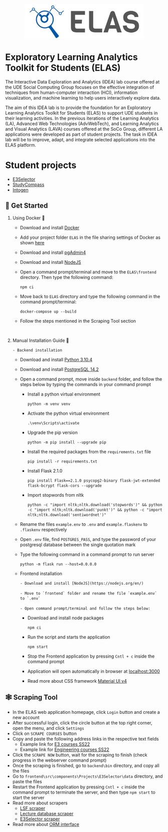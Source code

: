 <p align="center">
<a href="https://www.uni-due.de/soco/research/projects/elas.php" target="_blank" rel="noopener noreferrer">
<img height="110px" src="img/cover.png" alt="re-frame logo">
</a>
</p>

# Exploratory Learning Analytics Toolkit for Students (ELAS)

The Interactive Data Exploration and Analytics (IDEA) lab course offered at the UDE Social Computing Group focuses on the effective integration of techniques from human-computer interaction (HCI), information visualization, and machine learning to help users interactively explore data.

The aim of this IDEA lab is to provide the foundation for an Exploratory Learning Analytics Toolkit for Students (ELAS) to support UDE students in their learning activities. In the previous iterations of the Learning Analytics (LA), Advanced Web Technologies (AdvWebTech), and Learning Analytics and Visual Analytics (LAVA) courses offered at the SoCo Group, different LA applications were developed as part of student projects. The task in IDEA lab will be to improve, adapt, and integrate selected applications into the ELAS platform.

# Student projects

- [E3Selector](https://github.com/ude-soco/ELAS/tree/main/frontend/src/components/Projects/E3Selector)
- [StudyCompass](https://github.com/ude-soco/ELAS/tree/main/frontend/src/components/Projects/StudyCompass)
- [Intogen](https://github.com/ude-soco/ELAS/tree/main/frontend/src/components/Projects/Intogen)

## 🚀 Get Started

1. Using Docker 🐳

   - Download and install [Docker](https://www.docker.com/products/docker-desktop)

   - Add your project folder `ELAS` in the file sharing settings of Docker as shown [here](img/docker-issue-windows.jpg)

   - Download and install [pgAdmin4](https://www.pgadmin.org/download/pgadmin-4-windows/)
   - Download and install [NodeJS](https://nodejs.org/en/)

   - Open a command prompt/terminal and move to the `ELAS\frontend` directory. Then type the following command:

     ```
     npm ci
     ```

   - Move back to `ELAS` directory and type the following command in the command prompt/terminal:

     ```
     docker-compose up --build
     ```

   - Follow the steps mentioned in the Scraping Tool section

<br/>

2.  Manual Installation Guide 🔨

        - Backend installation

    - Download and install [Python 3.10.4](https://www.python.org/downloads/)

    - Download and install [PostgreSQL 14.2](https://www.enterprisedb.com/downloads/postgres-postgresql-downloads)

    - Open a command prompt, move inside `backend` folder, and follow the steps below by typing the commands in your command prompt

      - Install a python virtual environment

        ```
        python -m venv venv
        ```

      - Activate the python virtual environment

        ```
        .\venv\Scripts\activate
        ```

      - Upgrade the pip version

        ```
        python -m pip install --upgrade pip
        ```

      - Install the required packages from the `requirements.txt` file

        ```
        pip install -r requirements.txt
        ```

      - Install Flask 2.1.0

        ```
        pip install Flask==2.1.0 psycopg2-binary flask-jwt-extended flask-bcrypt flask-cors --upgrade
        ```

      - Import stopwords from nltk

        ```
        python -c "import nltk;nltk.download('stopwords')" && python -c "import nltk;nltk.download('punkt')" && python -c "import nltk;nltk.download('sentiwordnet')"
        ```

    - Rename the files `example.env` to `.env` and `example.flaskenv` to `.flaskenv` respectively

    - Open `.env` file, find `POSTGRES_PASS`, and type the password of your postgresql database between the single quotation mark

    - Type the following command in a command prompt to run server

      ```
      python -m flask run --host=0.0.0.0
      ```

    - Frontend installation

          - Download and install [NodeJS](https://nodejs.org/en/)

          - Move to `frontend` folder and rename the file `example.env` to `.env`

          - Open command prompt/terminal and follow the steps below:

      - Download and install node packages

        ```
        npm ci
        ```

      - Run the script and starts the application

        ```
        npm start
        ```

      - Stop the Frontend application by pressing `Cntl + c` inside the command prompt

      - Application will open automatically in browser at [localhost:3000](http://localhost:3000)

      - Read more about CSS framework [Material UI v4](https://v4.mui.com/getting-started/installation/)

## 🕸️ Scraping Tool

- In the ELAS web application homepage, click `Login` button and create a new account
- After successful login, click the circle button at the top right corner, open the menu, and click `Settings`
- Click on `SCRAPE COURSES` button
- Copy and paste the following address links in the respective text fields
  - Example link for [E3 courses SS22](https://campus.uni-due.de/lsf/rds?state=wtree&search=1&trex=step&root120221=303720%7C306477%7C306534&P.vx=kurz)
  - Example link for [Engineering courses SS22](https://campus.uni-due.de/lsf/rds?state=wtree&search=1&trex=step&root120221=303720%7C306861%7C305477&P.vx=kurz)
- Click the `SCRAPE NOW` button, wait for the scraping to finish (check progress in the webserver command prompt)
- Once the scraping is finished, go to `backend\bin` directory, and copy all the files
- Go to `frontend\src\components\Projects\E3Selector\data` directory, and paste the files
- Restart the Frontend application by pressing `Cntl + c` inside the command prompt to terminate the server, and then type `npm start` to start the server
- Read more about scrapers
  - [LSF scraper](backend\scrapers\lsf_scraper\README.md)
  - [Lecture database scraper](backend\scrapers\vdb_scraper\README.md)
  - [E3Selector scraper](frontend\src\components\Projects\E3Selector\README.md)
- Read more about [ORM interface](backend\orm_interface\README.md)
